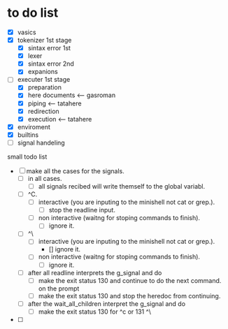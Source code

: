 # to do list

- [x] vasics
- [x] tokenizer 1st stage
	- [x] sintax error 1st
	- [x] lexer
	- [x] sintax error 2nd
	- [x] expanions
- [ ] executer 1st stage
	- [x] preparation
	- [x] here documents <-- gasroman
	- [x] piping <-- tatahere
	- [x] redirection
	- [x] execution <-- tatahere
- [x] enviroment
- [x] builtins
- [ ] signal handeling

small todo list
- [ ] make all the cases for the signals.
	- [ ] in all cases.
		- [ ] all signals recibed will write themself to the global variabl.
	- [ ] ^C.
		- [ ] interactive (you are inputing to the minishell not cat or grep.).
			- [ ] stop the readline input.
		- [ ] non interactive (waitng for stoping commands to finish).
			- [ ] ignore it.
	- [ ] ^\
		- [ ] interactive (you are inputing to the minishell not cat or grep.).
			- [] ignore it.
		- [ ] non interactive (waitng for stoping commands to finish).
			- [ ] ignore it.
	- [ ] after all readline interprets the g_signal and do
		- [ ] make the exit status 130 and continue to do the next command.
				on the prompt
		- [ ] make the exit status 130 and stop the heredoc from continuing.
	- [ ] after the wait_all_children interpret the g_signal and do
		- [ ] make the exit status 130 for ^c or 131 ^\
	
- [ ] 

